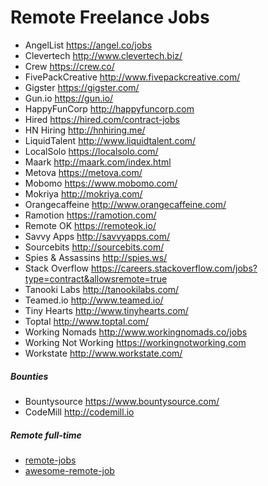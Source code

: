 # Remote Freelance Jobs

* AngelList https://angel.co/jobs
* Clevertech http://www.clevertech.biz/
* Crew https://crew.co/
* FivePackCreative http://www.fivepackcreative.com/
* Gigster https://gigster.com/
* Gun.io https://gun.io/
* HappyFunCorp http://happyfuncorp.com
* Hired https://hired.com/contract-jobs
* HN Hiring http://hnhiring.me/
* LiquidTalent http://www.liquidtalent.com/
* LocalSolo https://localsolo.com/
* Maark http://maark.com/index.html
* Metova https://metova.com/
* Mobomo https://www.mobomo.com/
* Mokriya http://mokriya.com/
* Orangecaffeine http://www.orangecaffeine.com/
* Ramotion https://ramotion.com/
* Remote OK https://remoteok.io/
* Savvy Apps http://savvyapps.com/
* Sourcebits http://sourcebits.com/
* Spies & Assassins http://spies.ws/
* Stack Overflow https://careers.stackoverflow.com/jobs?type=contract&allowsremote=true
* Tanooki Labs http://tanookilabs.com/
* Teamed.io http://www.teamed.io/
* Tiny Hearts http://www.tinyhearts.com/
* Toptal http://www.toptal.com/
* Working Nomads http://www.workingnomads.co/jobs
* Working Not Working https://workingnotworking.com
* Workstate http://www.workstate.com/

##### Bounties
* Bountysource https://www.bountysource.com/
* CodeMill http://codemill.io

##### Remote full-time
* [remote-jobs](https://github.com/jessicard/remote-jobs)
* [awesome-remote-job](https://github.com/lukasz-madon/awesome-remote-job)
